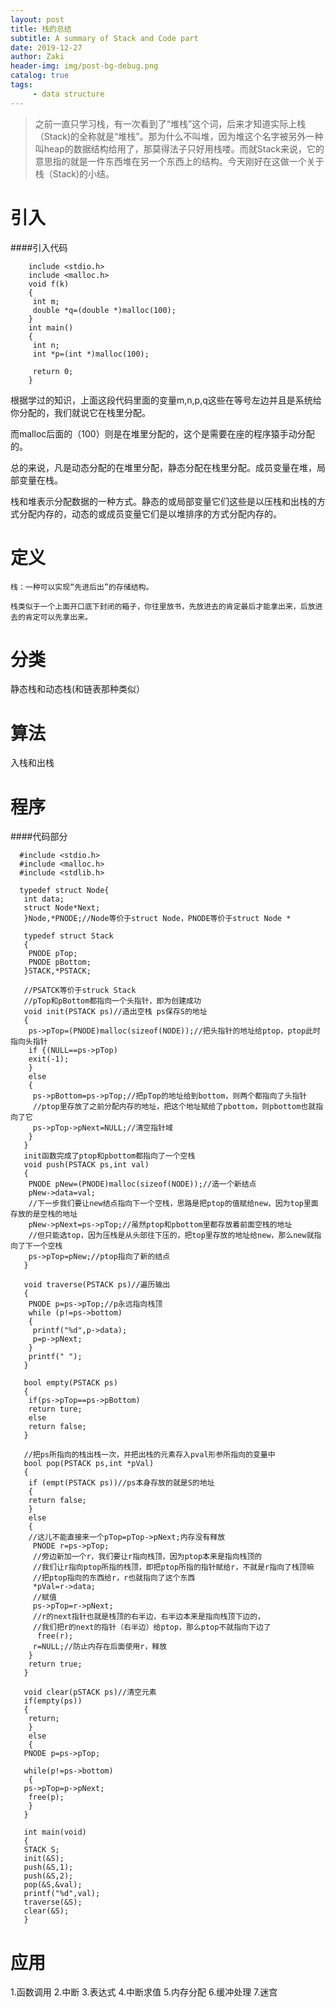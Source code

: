```yaml
---
layout: post
title: 栈的总结
subtitle: A summary of Stack and Code part
date: 2019-12-27
author: Zaki
header-img: img/post-bg-debug.png
catalog: true
tags:
     - data structure
---
```

>之前一直只学习栈，有一次看到了“堆栈”这个词，后来才知道实际上栈（Stack)的全称就是“堆栈”。那为什么不叫堆，因为堆这个名字被另外一种叫heap的数据结构给用了，那莫得法子只好用栈喽。而就Stack来说，它的意思指的就是一件东西堆在另一个东西上的结构。今天刚好在这做一个关于栈（Stack)的小结。

# 引入

####引入代码

        include <stdio.h>
        include <malloc.h>
        void f(k)
        {
         int m;
         double *q=(double *)malloc(100);
        }
        int main()
        {
         int n;
         int *p=(int *)malloc(100);
         
         return 0;
        }

根据学过的知识，上面这段代码里面的变量m,n,p,q这些在等号左边并且是系统给你分配的，我们就说它在栈里分配。

而malloc后面的（100）则是在堆里分配的，这个是需要在座的程序猿手动分配的。

总的来说，凡是动态分配的在堆里分配，静态分配在栈里分配。成员变量在堆，局部变量在栈。
 
栈和堆表示分配数据的一种方式。静态的或局部变量它们这些是以压栈和出栈的方式分配内存的，动态的或成员变量它们是以堆排序的方式分配内存的。

# 定义

    栈：一种可以实现“先进后出”的存储结构。
    
    栈类似于一个上面开口底下封闭的箱子，你往里放书，先放进去的肯定最后才能拿出来，后放进去的肯定可以先拿出来。
     
# 分类

  静态栈和动态栈(和链表那种类似）
  
# 算法

  入栈和出栈
  
# 程序

####代码部分

      #include <stdio.h>
      #include <malloc.h>
      #include <stdlib.h>
      
      typedef struct Node{
       int data;
       struct Node*Next;
       }Node,*PNODE;//Node等价于struct Node，PNODE等价于struct Node *
       
       typedef struct Stack
       {
        PNODE pTop;
        PNODE pBottom;
       }STACK,*PSTACK;
       
       //PSATCK等价于struck Stack
       //pTop和pBottom都指向一个头指针，即为创建成功
       void init(PSTACK ps)//造出空栈 ps保存S的地址
       {
        ps->pTop=(PNODE)malloc(sizeof(NODE));//把头指针的地址给ptop，ptop此时指向头指针
        if {(NULL==ps->pTop)
        exit(-1);
        }
        else
        {
         ps->pBottom=ps->pTop;//把pTop的地址给到bottom，则两个都指向了头指针
         //ptop里存放了之前分配内存的地址，把这个地址赋给了pbottom，则pbottom也就指向了它
         ps->pTop->pNext=NULL;//清空指针域
        }
       }
       init函数完成了ptop和pbottom都指向了一个空栈
       void push(PSTACK ps,int val)
       {
        PNODE pNew=(PNODE)malloc(sizeof(NODE));//造一个新结点
        pNew->data=val;
        //下一步我们要让new结点指向下一个空栈，思路是把ptop的值赋给new，因为top里面存放的是空栈的地址
        pNew->pNext=ps->pTop;//虽然ptop和pbottom里都存放着前面空栈的地址
        //但只能选top，因为压栈是从头部往下压的，把top里存放的地址给new，那么new就指向了下一个空栈
        ps->pTop=pNew;//ptop指向了新的结点
       }
       
       void traverse(PSTACK ps)//遍历输出
       {
        PNODE p=ps->pTop;//p永远指向栈顶
        while (p!=ps->bottom)
        {
         printf("%d",p->data);
         p=p->pNext;
        }
        printf(" ");
       }
       
       bool empty(PSTACK ps)
       {
        if(ps->pTop==ps->pBottom)
        return ture;
        else
        return false;
       }
       
       //把ps所指向的栈出栈一次，并把出栈的元素存入pval形参所指向的变量中
       bool pop(PSTACK ps,int *pVal)
       {
        if (empt(PSTACK ps))//ps本身存放的就是S的地址
        {
        return false;
        }
        else
        {
        //这儿不能直接来一个pTop=pTop->pNext;内存没有释放
         PNODE r=ps->pTop;
         //旁边新加一个r，我们要让r指向栈顶，因为ptop本来是指向栈顶的
         //我们让r指向ptop所指的栈顶，即把ptop所指的指针赋给r，不就是r指向了栈顶嘛
         //把ptop指向的东西给r，r也就指向了这个东西
         *pVal=r->data;
         //赋值
         ps->pTop=r->pNext;
         //r的next指针也就是栈顶的右半边，右半边本来是指向栈顶下边的，
         //我们把r的next的指针（右半边）给ptop，那么ptop不就指向下边了
          free(r);
         r=NULL;//防止内存在后面使用r，释放
        }
        return true;
       }
       
       void clear(pSTACK ps)//清空元素
       if(empty(ps))
       {
        return;
        }
        else
        {
       PNODE p=ps->pTop;
       
       while(p!=ps->bottom)
        {
       ps->pTop=p->pNext;
        free(p);
        }
       }
       
       int main(void)
       {
       STACK S;
       init(&S);
       push(&S,1);
       push(&S,2);
       pop(&S,&val);
       printf("%d",val);
       traverse(&S);
       clear(&S);
       }
       
# 应用
  
   1.函数调用
   2.中断
   3.表达式
   4.中断求值
   5.内存分配
   6.缓冲处理
   7.迷宫
